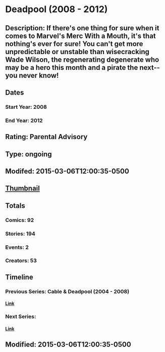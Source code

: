 # Deadpool (2008 - 2012)
## Description: If there's one thing for sure when it comes to Marvel's Merc With a Mouth, it's that nothing's ever for sure! You can't get more unpredictable or unstable than wisecracking Wade Wilson, the regenerating degenerate who may be a hero this month and a pirate the next--you never know!
## Dates
### Start Year: 2008
### End Year: 2012
## Rating: Parental Advisory
## Type: ongoing
## Modifed: 2015-03-06T12:00:35-0500
## [Thumbnail](http://i.annihil.us/u/prod/marvel/i/mg/6/20/5130f71a6f8d1.jpg)
## Totals
### Comics: 92
### Stories: 194
### Events: 2
### Creators: 53
## Timeline
### Previous Series: Cable & Deadpool (2004 - 2008)
#### [Link](http://gateway.marvel.com/v1/public/series/693)
### Next Series: 
#### [Link]()
## Modified: 2015-03-06T12:00:35-0500